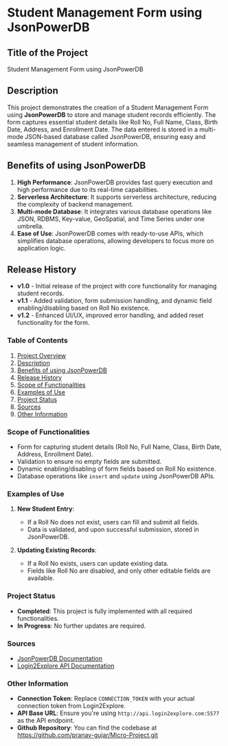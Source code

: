 # Student Management Form using JsonPowerDB

## Title of the Project
Student Management Form using JsonPowerDB

## Description
This project demonstrates the creation of a Student Management Form using **JsonPowerDB** to store and manage student records efficiently. The form captures essential student details like Roll No, Full Name, Class, Birth Date, Address, and Enrollment Date. The data entered is stored in a multi-mode JSON-based database called JsonPowerDB, ensuring easy and seamless management of student information.

## Benefits of using JsonPowerDB
1. **High Performance**: JsonPowerDB provides fast query execution and high performance due to its real-time capabilities.
2. **Serverless Architecture**: It supports serverless architecture, reducing the complexity of backend management.
3. **Multi-mode Database**: It integrates various database operations like JSON, RDBMS, Key-value, GeoSpatial, and Time Series under one umbrella.
4. **Ease of Use**: JsonPowerDB comes with ready-to-use APIs, which simplifies database operations, allowing developers to focus more on application logic.

## Release History
- **v1.0** - Initial release of the project with core functionality for managing student records.
- **v1.1** - Added validation, form submission handling, and dynamic field enabling/disabling based on Roll No existence.
- **v1.2** - Enhanced UI/UX, improved error handling, and added reset functionality for the form.

### Table of Contents
1. [Project Overview](#title-of-the-project)
2. [Description](#description)
3. [Benefits of using JsonPowerDB](#benefits-of-using-jsonpowerdb)
4. [Release History](#release-history)
5. [Scope of Functionalities](#scope-of-functionalities)
6. [Examples of Use](#examples-of-use)
7. [Project Status](#project-status)
8. [Sources](#sources)
9. [Other Information](#other-information)

### Scope of Functionalities
- Form for capturing student details (Roll No, Full Name, Class, Birth Date, Address, Enrollment Date).
- Validation to ensure no empty fields are submitted.
- Dynamic enabling/disabling of form fields based on Roll No existence.
- Database operations like `insert` and `update` using JsonPowerDB APIs.

### Examples of Use
1. **New Student Entry**: 
   - If a Roll No does not exist, users can fill and submit all fields.
   - Data is validated, and upon successful submission, stored in JsonPowerDB.
   
2. **Updating Existing Records**:
   - If a Roll No exists, users can update existing data.
   - Fields like Roll No are disabled, and only other editable fields are available.

### Project Status
- **Completed**: This project is fully implemented with all required functionalities.
- **In Progress**: No further updates are required.

### Sources
- [JsonPowerDB Documentation](http://jsonpowerdb.com/docs/)
- [Login2Explore API Documentation](http://api.login2explore.com:5577)

### Other Information
- **Connection Token**: Replace `CONNECTION_TOKEN` with your actual connection token from Login2Explore.
- **API Base URL**: Ensure you're using `http://api.login2explore.com:5577` as the API endpoint.
- **Github Repository**: You can find the codebase at https://github.com/pranav-gujar/Micro-Project.git

